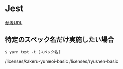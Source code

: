 # Jest

[参考URL](https://jestjs.io/ja/docs/configuration)

## 特定のスペック名だけ実施したい場合

`$ yarn test -t [スペック名]`

/licenses/kakeru-yumeoi-basic
/licenses/ryushen-basic